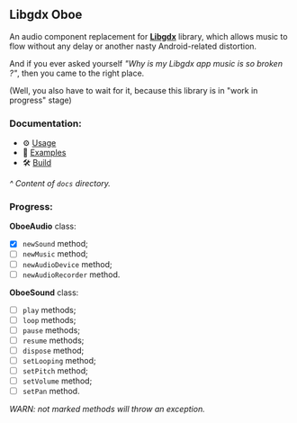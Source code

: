## Libgdx Oboe

An audio component replacement for [**Libgdx**][libgdx] library, which allows music to flow without any delay or another nasty Android-related distortion. 

And if you ever asked yourself *"Why is my Libgdx app music is so broken ?"*, then you came to the right place.

(Well, you also have to wait for it, because this library is in "work in progress" stage) 

### Documentation:

- ⚙️ [Usage][usage]
- 🎹 [Examples][examples]
- 🛠 [Build][build]

*^ Content of `docs` directory.*

### Progress:

**OboeAudio** class:

- [x] `newSound` method;
- [ ] `newMusic` method;
- [ ] `newAudioDevice` method;
- [ ] `newAudioRecorder` method.

**OboeSound** class:

- [ ] `play` methods;
- [ ] `loop` methods;
- [ ] `pause` methods;
- [ ] `resume` methods;
- [ ] `dispose` method;
- [ ] `setLooping` method;
- [ ] `setPitch` method;
- [ ] `setVolume` method;
- [ ] `setPan` method.

*WARN: not marked methods will throw an exception.*

[libgdx]: https://github.com/libgdx/libgdx
[usage]: /docs/Usage.md
[examples]: /docs/Examples.md
[build]: /docs/Build.md

